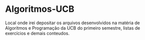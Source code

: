 # Algoritmos-UCB

Local onde irei depositar os arquivos desenvolvidos na matéria de Algoritmos e Programação da UCB do primeiro semestre, listas de exercícios e demais conteudos.
